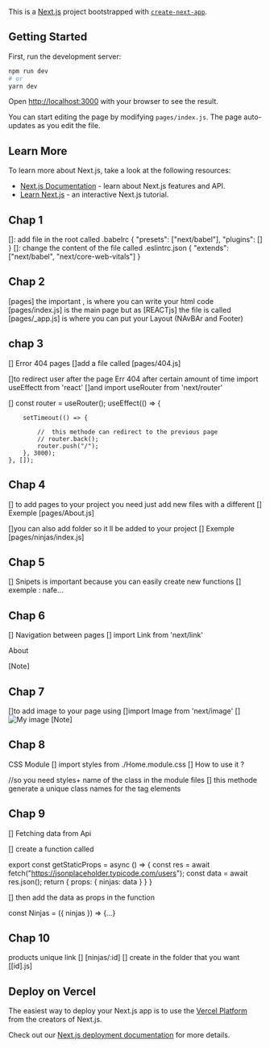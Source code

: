 This is a [Next.js](https://nextjs.org/) project bootstrapped with [`create-next-app`](https://github.com/vercel/next.js/tree/canary/packages/create-next-app).

## Getting Started

First, run the development server:

```bash
npm run dev
# or
yarn dev
```

Open [http://localhost:3000](http://localhost:3000) with your browser to see the result.

You can start editing the page by modifying `pages/index.js`. The page auto-updates as you edit the file.

## Learn More

To learn more about Next.js, take a look at the following resources:

- [Next.js Documentation](https://nextjs.org/docs) - learn about Next.js features and API.
- [Learn Next.js](https://nextjs.org/learn) - an interactive Next.js tutorial.

## Chap 1

[]: add file in the root called .babelrc
{
"presets": ["next/babel"],
"plugins": []
}
[]: change the content of the file called .eslintrc.json
{
"extends": ["next/babel", "next/core-web-vitals"]
}

## Chap 2

[pages]
the important , is where you can write your html code
[pages/index.js] is the main page but as [REACTjs] the file is called [pages/_app.js]
is where you can put your Layout (NAvBAr and Footer)

## chap 3

[] Error 404 pages
[]add a file called [pages/404.js]

[]to redirect user after the page Err 404 after certain amount of time
import useEffectt from 'react'
[]and
import useRouter from 'next/router'

[]
const router = useRouter();
useEffect(() => {

        setTimeout(() => {

            //  this methode can redirect to the previous page
            // router.back();
            router.push("/");
        }, 3000);
    }, []);

## Chap 4

[] to add pages to your project you need just add new files with a different
[] Exemple [pages/About.js]

[]you can also add folder so it ll be added to your project
[] Exemple [pages/ninjas/index.js]

## Chap 5

[] Snipets is important because you can easily create new functions
[] exemple : nafe...

## Chap 6

[] Navigation between pages
[] import Link from 'next/link'

 <Link href="/about"><a>About</a></Link>

[Note]

<!-- ! Don't let any spaces between Link and the Tag  -->
<!-- * now you can easily navigate between pages-->

## Chap 7

[]to add image to your page using
[]import Image from 'next/image'
[]<Image src="/logo.png" alt="My image" height={200} width={200} />
[Note]

<!--? /logo.png you need to place your image in the [public] folder -->

## Chap 8

CSS Module
[] import styles from ./Home.module.css
[] How to use it ?

 <div class={styles.container}></div> //so you need styles+ name of the class in the module files
[] this methode generate a unique class names for the tag elements

## Chap 9

[] Fetching data from Api

[] create a function called

export const getStaticProps = async () => {
const res = await fetch("https://jsonplaceholder.typicode.com/users");
const data = await res.json();
return {
props: {
ninjas: data
}
}
}

[] then add the data as props in the function

const Ninjas = ({ ninjas }) => {...}

## Chap 10

products unique link
[] [ninjas/:id]
[] create in the folder that you want [[id].js]

## Deploy on Vercel

The easiest way to deploy your Next.js app is to use the [Vercel Platform](https://vercel.com/new?utm_medium=default-template&filter=next.js&utm_source=create-next-app&utm_campaign=create-next-app-readme) from the creators of Next.js.

Check out our [Next.js deployment documentation](https://nextjs.org/docs/deployment) for more details.
